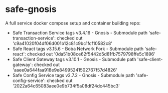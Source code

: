 # safe-gnosis
A full service docker compose setup and container building repo:
- Safe Transaction Service tags v3.4.16 - Gnosis - Submodule path 'safe-transaction-service': checked out 'c9a41020f04df06d001b12c81c9bc1fcf10582c8'
- Safe React tags v3.15.6 - Boba Network Fork -  Submodule path 'safe-react': checked out '0da51b08ce62f5442d5d81fb7579798ffe5c1896'
- Safe Client Gateway tags v3.10.1 - Gnosis - Submodule path 'safe-client-gateway': checked out 'aaee0a644faa918e9e84995241502767f57d4826'
- Safe Config Service tags v2.7.2 - Gnosis - Submodule path 'safe-config-service': checked out '2022a64c65083aee0e9b734f5a08df24dc445bc3'




